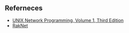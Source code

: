 ## Referneces
- [UNIX Network Programming, Volume 1, Third Edition](http://www.unpbook.com/src.html)
- [RakNet](https://github.com/facebookarchive/RakNet)
